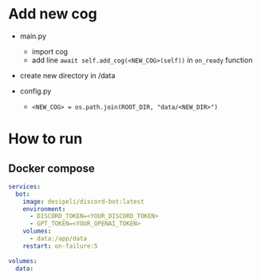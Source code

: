 # Add new cog

- main.py
    - import cog
    - add line `await self.add_cog(<NEW_COG>(self))` in `on_ready` function

- create new directory in /data
- config.py
    - `<NEW_COG> = os.path.join(ROOT_DIR, "data/<NEW_DIR>")`

# How to run

## Docker compose

```yml
services:
  bot:
    image: desipeli/discord-bot:latest
    environment:
      - DISCORD_TOKEN=<YOUR_DISCORD_TOKEN>
      - GPT_TOKEN=<YOUR_OPENAI_TOKEN>
    volumes:
      - data:/app/data
    restart: on-failure:5
    
volumes:
  data:
```